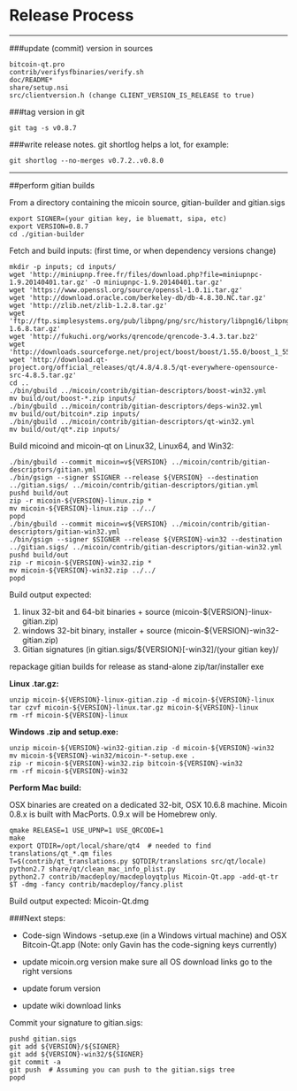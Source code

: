 Release Process
====================

* * *

###update (commit) version in sources


	bitcoin-qt.pro
	contrib/verifysfbinaries/verify.sh
	doc/README*
	share/setup.nsi
	src/clientversion.h (change CLIENT_VERSION_IS_RELEASE to true)

###tag version in git

	git tag -s v0.8.7

###write release notes. git shortlog helps a lot, for example:

	git shortlog --no-merges v0.7.2..v0.8.0

* * *

##perform gitian builds

 From a directory containing the micoin source, gitian-builder and gitian.sigs
  
	export SIGNER=(your gitian key, ie bluematt, sipa, etc)
	export VERSION=0.8.7
	cd ./gitian-builder

 Fetch and build inputs: (first time, or when dependency versions change)

	mkdir -p inputs; cd inputs/
	wget 'http://miniupnp.free.fr/files/download.php?file=miniupnpc-1.9.20140401.tar.gz' -O miniupnpc-1.9.20140401.tar.gz'
	wget 'https://www.openssl.org/source/openssl-1.0.1i.tar.gz'
	wget 'http://download.oracle.com/berkeley-db/db-4.8.30.NC.tar.gz'
	wget 'http://zlib.net/zlib-1.2.8.tar.gz'
	wget 'ftp://ftp.simplesystems.org/pub/libpng/png/src/history/libpng16/libpng-1.6.8.tar.gz'
	wget 'http://fukuchi.org/works/qrencode/qrencode-3.4.3.tar.bz2'
	wget 'http://downloads.sourceforge.net/project/boost/boost/1.55.0/boost_1_55_0.tar.bz2'
	wget 'http://download.qt-project.org/official_releases/qt/4.8/4.8.5/qt-everywhere-opensource-src-4.8.5.tar.gz'
	cd ..
	./bin/gbuild ../micoin/contrib/gitian-descriptors/boost-win32.yml
	mv build/out/boost-*.zip inputs/
	./bin/gbuild ../micoin/contrib/gitian-descriptors/deps-win32.yml
	mv build/out/bitcoin*.zip inputs/
	./bin/gbuild ../micoin/contrib/gitian-descriptors/qt-win32.yml
	mv build/out/qt*.zip inputs/

 Build micoind and micoin-qt on Linux32, Linux64, and Win32:
  
	./bin/gbuild --commit micoin=v${VERSION} ../micoin/contrib/gitian-descriptors/gitian.yml
	./bin/gsign --signer $SIGNER --release ${VERSION} --destination ../gitian.sigs/ ../micoin/contrib/gitian-descriptors/gitian.yml
	pushd build/out
	zip -r micoin-${VERSION}-linux.zip *
	mv micoin-${VERSION}-linux.zip ../../
	popd
	./bin/gbuild --commit micoin=v${VERSION} ../micoin/contrib/gitian-descriptors/gitian-win32.yml
	./bin/gsign --signer $SIGNER --release ${VERSION}-win32 --destination ../gitian.sigs/ ../micoin/contrib/gitian-descriptors/gitian-win32.yml
	pushd build/out
	zip -r micoin-${VERSION}-win32.zip *
	mv micoin-${VERSION}-win32.zip ../../
	popd

  Build output expected:

  1. linux 32-bit and 64-bit binaries + source (micoin-${VERSION}-linux-gitian.zip)
  2. windows 32-bit binary, installer + source (micoin-${VERSION}-win32-gitian.zip)
  3. Gitian signatures (in gitian.sigs/${VERSION}[-win32]/(your gitian key)/

repackage gitian builds for release as stand-alone zip/tar/installer exe

**Linux .tar.gz:**

	unzip micoin-${VERSION}-linux-gitian.zip -d micoin-${VERSION}-linux
	tar czvf micoin-${VERSION}-linux.tar.gz micoin-${VERSION}-linux
	rm -rf micoin-${VERSION}-linux

**Windows .zip and setup.exe:**

	unzip micoin-${VERSION}-win32-gitian.zip -d micoin-${VERSION}-win32
	mv micoin-${VERSION}-win32/micoin-*-setup.exe .
	zip -r micoin-${VERSION}-win32.zip bitcoin-${VERSION}-win32
	rm -rf micoin-${VERSION}-win32

**Perform Mac build:**

  OSX binaries are created on a dedicated 32-bit, OSX 10.6.8 machine.
  Micoin 0.8.x is built with MacPorts.  0.9.x will be Homebrew only.

	qmake RELEASE=1 USE_UPNP=1 USE_QRCODE=1
	make
	export QTDIR=/opt/local/share/qt4  # needed to find translations/qt_*.qm files
	T=$(contrib/qt_translations.py $QTDIR/translations src/qt/locale)
	python2.7 share/qt/clean_mac_info_plist.py
	python2.7 contrib/macdeploy/macdeployqtplus Micoin-Qt.app -add-qt-tr $T -dmg -fancy contrib/macdeploy/fancy.plist

 Build output expected: Micoin-Qt.dmg

###Next steps:

* Code-sign Windows -setup.exe (in a Windows virtual machine) and
  OSX Bitcoin-Qt.app (Note: only Gavin has the code-signing keys currently)

* update micoin.org version
  make sure all OS download links go to the right versions

* update forum version

* update wiki download links

Commit your signature to gitian.sigs:

	pushd gitian.sigs
	git add ${VERSION}/${SIGNER}
	git add ${VERSION}-win32/${SIGNER}
	git commit -a
	git push  # Assuming you can push to the gitian.sigs tree
	popd

